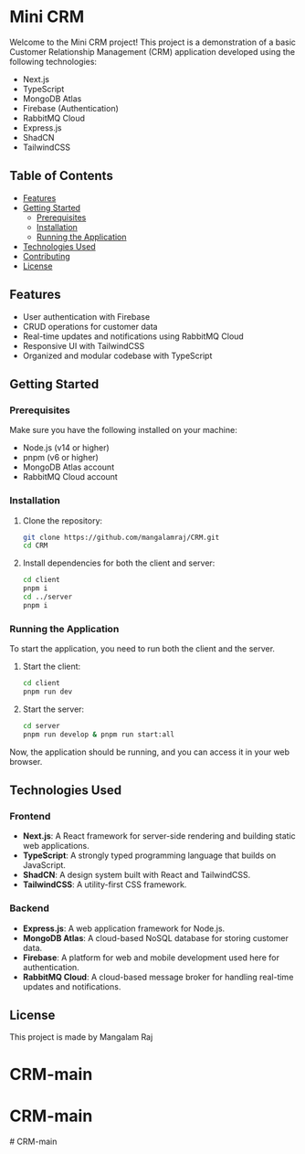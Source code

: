 #  Mini CRM

Welcome to the  Mini CRM project! This project is a demonstration of a basic Customer Relationship Management (CRM) application developed using the following technologies:
- Next.js
- TypeScript
- MongoDB Atlas
- Firebase (Authentication)
- RabbitMQ Cloud
- Express.js
- ShadCN
- TailwindCSS

## Table of Contents
- [Features](#features)
- [Getting Started](#getting-started)
  - [Prerequisites](#prerequisites)
  - [Installation](#installation)
  - [Running the Application](#running-the-application)
- [Technologies Used](#technologies-used)
- [Contributing](#contributing)
- [License](#license)

## Features
- User authentication with Firebase
- CRUD operations for customer data
- Real-time updates and notifications using RabbitMQ Cloud
- Responsive UI with TailwindCSS
- Organized and modular codebase with TypeScript

## Getting Started

### Prerequisites
Make sure you have the following installed on your machine:
- Node.js (v14 or higher)
- pnpm (v6 or higher)
- MongoDB Atlas account
- RabbitMQ Cloud account

### Installation
1. Clone the repository:
    ```bash
    git clone https://github.com/mangalamraj/CRM.git
    cd CRM
    ```

2. Install dependencies for both the client and server:
    ```bash
    cd client
    pnpm i
    cd ../server
    pnpm i
    ```

### Running the Application
To start the application, you need to run both the client and the server.

1. Start the client:
    ```bash
    cd client
    pnpm run dev
    ```

2. Start the server:
    ```bash
    cd server
    pnpm run develop & pnpm run start:all
    ```

Now, the application should be running, and you can access it in your web browser.

## Technologies Used

### Frontend
- **Next.js**: A React framework for server-side rendering and building static web applications.
- **TypeScript**: A strongly typed programming language that builds on JavaScript.
- **ShadCN**: A design system built with React and TailwindCSS.
- **TailwindCSS**: A utility-first CSS framework.

### Backend
- **Express.js**: A web application framework for Node.js.
- **MongoDB Atlas**: A cloud-based NoSQL database for storing customer data.
- **Firebase**: A platform for web and mobile development used here for authentication.
- **RabbitMQ Cloud**: A cloud-based message broker for handling real-time updates and notifications.

## License
This project is made by Mangalam Raj
# CRM-main
# CRM-main
#   C R M - m a i n  
 